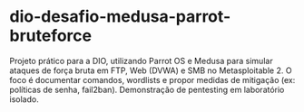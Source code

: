 # dio-desafio-medusa-parrot-bruteforce
Projeto prático para a DIO, utilizando Parrot OS e Medusa para simular ataques de força bruta em FTP, Web (DVWA) e SMB no Metasploitable 2. O foco é documentar comandos, wordlists e propor medidas de mitigação (ex: políticas de senha, fail2ban). Demonstração de pentesting em laboratório isolado.
